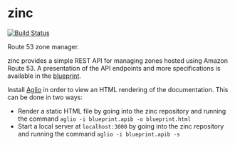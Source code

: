 # zinc
[![Build Status](https://drone.presslabs.net/api/badges/PressLabs/zinc/status.svg)](https://drone.presslabs.net/PressLabs/zinc)

Route 53 zone manager.

zinc provides a simple REST API for managing zones hosted using Amazon Route 53. A presentation of the API endpoints and more specifications is available in the [blueprint](https://github.com/PressLabs/zinc/blob/master/blueprint.apib).

Install [Aglio](https://github.com/danielgtaylor/aglio) in order to view an HTML rendering of the documentation. This can be done in two ways:

* Render a static HTML file by going into the zinc repository and running the command `aglio -i blueprint.apib -o blueprint.html`
* Start a local server at `localhost:3000` by going into the zinc repository and running the command `aglio -i blueprint.apib -s`
